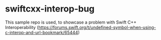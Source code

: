 # swiftcxx-interop-bug

This sample repo is used, to showcase a problem with Swift C++ Interoperability (https://forums.swift.org/t/undefined-symbol-when-using-c-interop-and-url-bookmark/65444)
